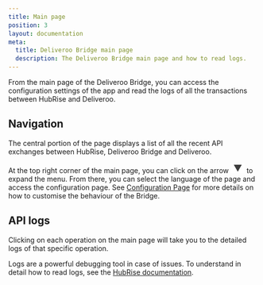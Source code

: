 ```yaml
---
title: Main page
position: 3
layout: documentation
meta:
  title: Deliveroo Bridge main page
  description: The Deliveroo Bridge main page and how to read logs.
---
```


From the main page of the Deliveroo Bridge, you can access the configuration settings of the app and read the logs of all the transactions between HubRise and Deliveroo.

## Navigation

The central portion of the page displays a list of all the recent API exchanges between HubRise, Deliveroo Bridge and Deliveroo.

At the top right corner of the main page, you can click on the arrow <InlineImage width="20" height="20">![Arrow icon](../images/arrow-icon.jpg)</InlineImage> to expand the menu. From there, you can select the language of the page and access the configuration page. See [Configuration Page](/apps/deliveroo/configuration) for more details on how to customise the behaviour of the Bridge.

## API logs

Clicking on each operation on the main page will take you to the detailed logs of that specific operation.

Logs are a powerful debugging tool in case of issues. To understand in detail how to read logs, see the [HubRise documentation](/docs/hubrise-logs/).
